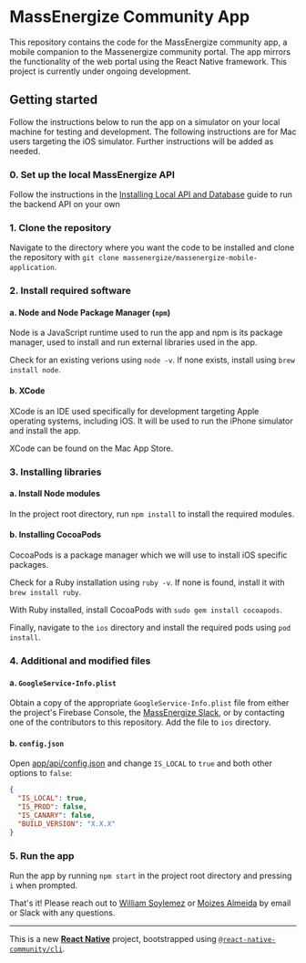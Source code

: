 # MassEnergize Community App
This repository contains the code for the MassEnergize community app, a mobile companion to the Massenergize community portal. The app mirrors the functionality of the web portal using the React Native framework. This project is currently under ongoing development.

## Getting started
Follow the instructions below to run the app on a simulator on your local machine for testing and development. The following instructions are for Mac users targeting the iOS simulator. Further instructions will be added as needed.

### 0. Set up the local MassEnergize API
Follow the instructions in the [Installing Local API and Database](https://docs.google.com/document/d/1212Ey3aOFSaMUJLTYaKSdv8rgRwRAKSL5srkluL6EgQ/edit#heading=h.3y8wn25kqint) guide to run the backend API on your own 

### 1. Clone the repository
Navigate to the directory where you want the code to be installed and clone the repository with `git clone massenergize/massenergize-mobile-application`.

### 2. Install required software
#### a. Node and Node Package Manager (`npm`)
Node is a JavaScript runtime used to run the app and npm is its package manager, used to install and run external libraries used in the app.

Check for an existing verions using `node -v`. If none exists, install using `brew install node`.

#### b. XCode
XCode is an IDE used specifically for development targeting Apple operating systems, including iOS. It will be used to run the iPhone simulator and install the app.

XCode can be found on the Mac App Store.

### 3. Installing libraries
#### a. Install Node modules
In the project root directory, run `npm install` to install the required modules.

#### b. Installing CocoaPods
CocoaPods is a package manager which we will use to install iOS specific packages.

Check for a Ruby installation using `ruby -v`. If none is found, install it with `brew install ruby`.

With Ruby installed, install CocoaPods with `sudo gem install cocoapods`.

Finally, navigate to the `ios` directory and install the required pods using `pod install`.

### 4. Additional and modified files
#### a. `GoogleService-Info.plist`
Obtain a copy of the appropriate `GoogleService-Info.plist` file from either the project's Firebase Console, the [MassEnergize Slack](https://massenergize.slack.com/files/U071D8926HW/F0778NZPP1C/googleservice-info.plist), or by contacting one of the contributors to this repository. Add the file to `ios` directory.

#### b. `config.json`
Open [app/api/config.json](app/api/config.json) and change `IS_LOCAL` to `true` and both other options to `false`:
```json
{
  "IS_LOCAL": true,
  "IS_PROD": false,
  "IS_CANARY": false,
  "BUILD_VERSION": "X.X.X"
}
```

### 5. Run the app
Run the app by running `npm start` in the project root directory and pressing `i` when prompted.

That's it! Please reach out to [William Soylemez](mailto:will.soylemez@massenergize.org) or [Moizes Almeida](mailto:moizes.almeida@massenergize.org) by email or Slack with any questions.

-----------------------------------------------
This is a new [**React Native**](https://reactnative.dev) project, bootstrapped using [`@react-native-community/cli`](https://github.com/react-native-community/cli).